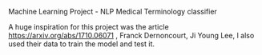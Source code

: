 Machine Learning Project - NLP Medical Terminology classifier

A huge inspiration for this project was the article https://arxiv.org/abs/1710.06071 , Franck Dernoncourt, Ji Young Lee, I also used their data to train the model and test it.
